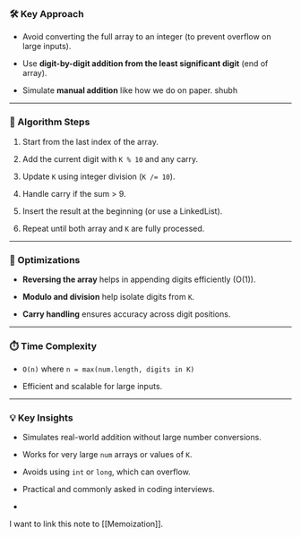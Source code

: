 

### 🛠️ Key Approach

- Avoid converting the full array to an integer (to prevent overflow on large inputs).
    
- Use **digit-by-digit addition from the least significant digit** (end of array).
    
- Simulate **manual addition** like how we do on paper.
shubh

---

### 🧾 Algorithm Steps

1. Start from the last index of the array.
    
2. Add the current digit with `K % 10` and any carry.
    
3. Update `K` using integer division (`K /= 10`).
    
4. Handle carry if the sum > 9.
    
5. Insert the result at the beginning (or use a LinkedList).
    
6. Repeat until both array and `K` are fully processed.
    

---

### 🔄 Optimizations

- **Reversing the array** helps in appending digits efficiently (O(1)).
    
- **Modulo and division** help isolate digits from `K`.
    
- **Carry handling** ensures accuracy across digit positions.
    

---

### ⏱️ Time Complexity

- `O(n)` where `n = max(num.length, digits in K)`
    
- Efficient and scalable for large inputs.
    

---

### 💡 Key Insights

- Simulates real-world addition without large number conversions.
    
- Works for very large `num` arrays or values of `K`.
    
- Avoids using `int` or `long`, which can overflow.
    
- Practical and commonly asked in coding interviews.  
-

I want to link this note to [[Memoization]].
